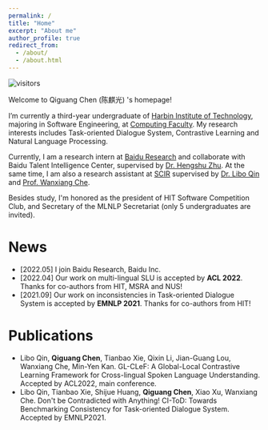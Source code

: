```yaml
---
permalink: /
title: "Home"
excerpt: "About me"
author_profile: true
redirect_from:
  - /about/
  - /about.html
---
```


![visitors](https://visitor-badge.glitch.me/badge?page_id=lightchen233.github.io)

Welcome to Qiguang Chen  (陈麒光) 's homepage!

I’m currently a third-year undergraduate of [Harbin Institute of Technology](http://www.hit.edu.cn/), majoring in Software Engineering, at [Computing Faculty](http://cs.hit.edu.cn/). My research interests includes Task-oriented Dialogue System, Contrastive Learning and Natural Language Processing.

Currently, I am a research intern at [Baidu Research](http://research.baidu.com/) and collaborate with Baidu Talent Intelligence Center, supervised by [Dr. Hengshu Zhu](https://www.zhuhengshu.com/). At the same time, I am also a research assistant at [SCIR](http://ir.hit.edu.cn/) supervised by [Dr. Libo Qin](http://ir.hit.edu.cn/~lbqin/) and [Prof. Wanxiang Che](http://ir.hit.edu.cn/~car/).

Besides study, I'm honored as the president of HIT Software Competition Club, and Secretary of the MLNLP Secretariat (only 5 undergraduates are invited).

# News

- \[2022.05\] I join Baidu Research, Baidu Inc.
- \[2022.04\] Our work on multi-lingual SLU is accepted by **ACL 2022**. Thanks for co-authors from HIT, MSRA and NUS!
- \[2021.09\] Our work on inconsistencies in Task-oriented Dialogue System is accepted by **EMNLP 2021**. Thanks for co-authors from HIT!

# Publications

- Libo Qin, **Qiguang Chen**, Tianbao Xie, Qixin Li, Jian-Guang Lou, Wanxiang Che, Min-Yen Kan. GL-CLeF: A Global-Local Contrastive Learning Framework for Cross-lingual Spoken Language Understanding.  Accepted by ACL2022, main conference.
- Libo Qin, Tianbao Xie, Shijue Huang, **Qiguang Chen**, Xiao Xu, Wanxiang Che. Don't be Contradicted with Anything! CI-ToD: Towards Benchmarking Consistency for Task-oriented Dialogue System. Accepted by EMNLP2021.
